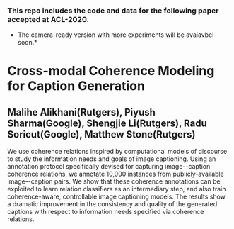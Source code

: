 ### This repo includes the code and data for the following paper accepted at ACL-2020.
* The camera-ready version with more experiments will be avaiavbel soon.*

# Cross-modal Coherence Modeling for Caption Generation
## Malihe Alikhani(Rutgers), Piyush Sharma(Google), Shengjie Li(Rutgers), Radu Soricut(Google), Matthew Stone(Rutgers)

We use coherence relations inspired by computational models of discourse to study the information needs and goals of image captioning.
Using an annotation protocol specifically devised for capturing image--caption coherence relations, we annotate 10,000 instances from publicly-available image--caption pairs.
We show that these coherence annotations can be exploited to learn relation classifiers as an intermediary step, and also train coherence-aware, controllable image captioning models.
The results show a dramatic improvement in the consistency and quality of the generated captions with respect to information needs specified via coherence relations.
